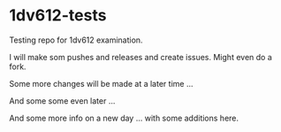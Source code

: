 # 1dv612-tests
Testing repo for 1dv612 examination.

I will make som pushes and releases and create issues. Might even do a fork.

Some more changes will be made at a later time ...

And some some even later ...

And some more info on a new day ... with some additions here.